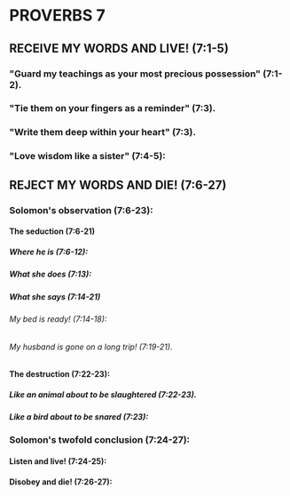 ---
---
# PROVERBS 7
##  RECEIVE MY WORDS AND LIVE! (7:1-5) 
###  \"Guard my teachings as your most precious possession\" (7:1-2). 
###  \"Tie them on your fingers as a reminder\" (7:3). 
###  \"Write them deep within your heart\" (7:3). 
###  \"Love wisdom like a sister\" (7:4-5): 
##  REJECT MY WORDS AND DIE! (7:6-27) 
###  Solomon\'s observation (7:6-23): 
####  The seduction (7:6-21) 
#####  Where he is (7:6-12): 
#####  What she does (7:13): 
#####  What she says (7:14-21) 
######  My bed is ready! (7:14-18): 
######  My husband is gone on a long trip! (7:19-21). 
####  The destruction (7:22-23): 
#####  Like an animal about to be slaughtered (7:22-23). 
#####  Like a bird about to be snared (7:23): 
###  Solomon\'s twofold conclusion (7:24-27): 
####  Listen and live! (7:24-25): 
####  Disobey and die! (7:26-27): 
